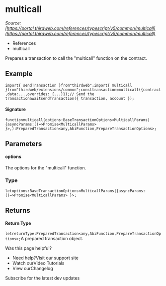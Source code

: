 # multicall

*Source: [https://portal.thirdweb.com/references/typescript/v5/common/multicall](https://portal.thirdweb.com/references/typescript/v5/common/multicall)*

* References
* multicall

Prepares a transaction to call the "multicall" function on the contract.

## Example

`import{ sendTransaction }from"thirdweb";import{ multicall }from"thirdweb/extensions/common";consttransaction=multicall({contract,data:...,overrides: {...}});// Send the transactionawaitsendTransaction({ transaction, account });`
#### Signature

`functionmulticall(options:BaseTransactionOptions<MulticallParams|{asyncParams:()=>Promise<MulticallParams> }>,):PreparedTransaction<any,AbiFunction,PrepareTransactionOptions>;`
## Parameters

#### options

The options for the "multicall" function.

### Type

`letoptions:BaseTransactionOptions<MulticallParams|{asyncParams:()=>Promise<MulticallParams> }>;`
## Returns

#### Return Type

`letreturnType:PreparedTransaction<any,AbiFunction,PrepareTransactionOptions>;`A prepared transaction object.

Was this page helpful?

* Need help?Visit our support site
* Watch ourVideo Tutorials
* View ourChangelog

Subscribe for the latest dev updates

